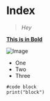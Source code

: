 # Index

> *Hey*

[**This is in Bold**](https://ucsd-cse15l-w24.github.io/week1/index.html)

![Image](https://www.ivyscholars.com/wp-content/uploads/2022/03/ucsd_seal.png)

* One
* Two
* Three

```
#code block
print("block")
```
